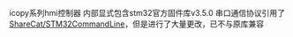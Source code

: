 icopy系列hmi控制器
内部显式包含stm32官方固件库v3.5.0
串口通信协议引用了[ShareCat/STM32CommandLine](https://github.com/ShareCat/STM32CommandLine)，但是进行了大量更改，已不与原库兼容